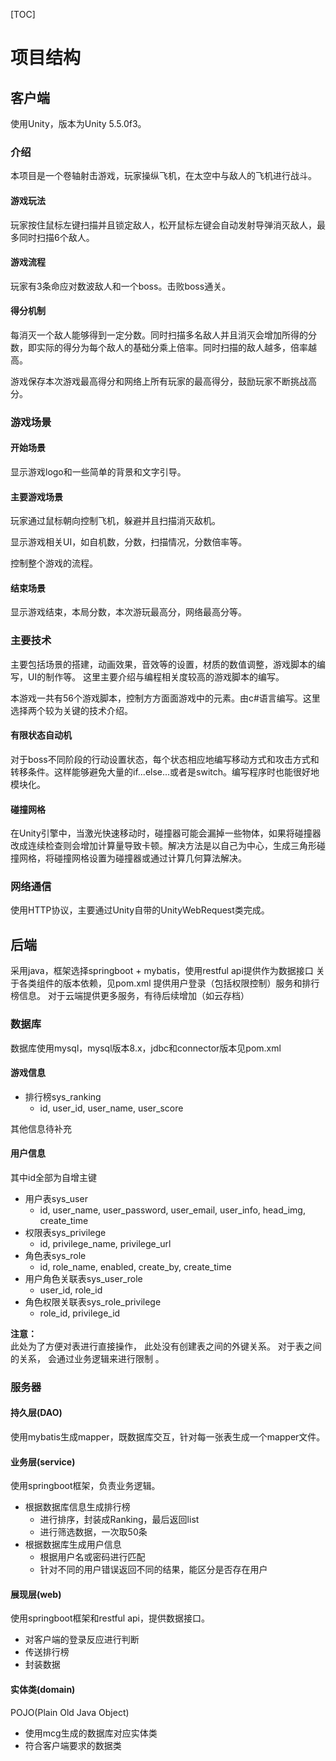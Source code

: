 [TOC]

# 项目结构



## 客户端

使用Unity，版本为Unity 5.5.0f3。  

### 介绍

本项目是一个卷轴射击游戏，玩家操纵飞机，在太空中与敌人的飞机进行战斗。

#### 游戏玩法 
玩家按住鼠标左键扫描并且锁定敌人，松开鼠标左键会自动发射导弹消灭敌人，最多同时扫描6个敌人。

#### 游戏流程
玩家有3条命应对数波敌人和一个boss。击败boss通关。  

#### 得分机制  
每消灭一个敌人能够得到一定分数。同时扫描多名敌人并且消灭会增加所得的分数，即实际的得分为每个敌人的基础分乘上倍率。同时扫描的敌人越多，倍率越高。  

游戏保存本次游戏最高得分和网络上所有玩家的最高得分，鼓励玩家不断挑战高分。  

### 游戏场景

#### 开始场景
显示游戏logo和一些简单的背景和文字引导。

#### 主要游戏场景
玩家通过鼠标朝向控制飞机，躲避并且扫描消灭敌机。    

显示游戏相关UI，如自机数，分数，扫描情况，分数倍率等。  

控制整个游戏的流程。

#### 结束场景
显示游戏结束，本局分数，本次游玩最高分，网络最高分等。

### 主要技术  
主要包括场景的搭建，动画效果，音效等的设置，材质的数值调整，游戏脚本的编写，UI的制作等。
这里主要介绍与编程相关度较高的游戏脚本的编写。

本游戏一共有56个游戏脚本，控制方方面面游戏中的元素。由c#语言编写。这里选择两个较为关键的技术介绍。

#### 有限状态自动机
对于boss不同阶段的行动设置状态，每个状态相应地编写移动方式和攻击方式和转移条件。这样能够避免大量的if...else...或者是switch。编写程序时也能很好地模块化。

#### 碰撞网格
在Unity引擎中，当激光快速移动时，碰撞器可能会漏掉一些物体，如果将碰撞器改成连续检查则会增加计算量导致卡顿。解决方法是以自己为中心，生成三角形碰撞网格，将碰撞网格设置为碰撞器或通过计算几何算法解决。

### 网络通信
使用HTTP协议，主要通过Unity自带的UnityWebRequest类完成。



## 后端

采用java，框架选择springboot + mybatis，使用restful api提供作为数据接口
关于各类组件的版本依赖，见pom.xml
提供用户登录（包括权限控制）服务和排行榜信息。
对于云端提供更多服务，有待后续增加（如云存档）



### 数据库
数据库使用mysql，mysql版本8.x，jdbc和connector版本见pom.xml

#### 游戏信息
- 排行榜sys_ranking
  - id, user_id, user_name, user_score

其他信息待补充

#### 用户信息

其中id全部为自增主键

- 用户表sys_user
  - id, user_name, user_password, user_email, user_info, head_img, create_time
- 权限表sys_privilege
  - id, privilege_name, privilege_url
- 角色表sys_role
  - id, role_name, enabled, create_by, create_time
- 用户角色关联表sys_user_role
  - user_id, role_id
- 角色权限关联表sys_role_privilege
  - role_id, privilege_id

**注意：**	 
此处为了方便对表进行直接操作， 此处没有创建表之间的外键关系。
对于表之间的关系， 会通过业务逻辑来进行限制 。




### 服务器
#### 持久层(DAO)

使用mybatis生成mapper，既数据库交互，针对每一张表生成一个mapper文件。

#### 业务层(service)

使用springboot框架，负责业务逻辑。

- 根据数据库信息生成排行榜
  - 进行排序，封装成Ranking，最后返回list
  - 进行筛选数据，一次取50条
- 根据数据库生成用户信息
  - 根据用户名或密码进行匹配
  - 针对不同的用户错误返回不同的结果，能区分是否存在用户

#### 展现层(web)

使用springboot框架和restful api，提供数据接口。

- 对客户端的登录反应进行判断
- 传送排行榜
- 封装数据

#### 实体类(domain)

POJO(Plain Old Java Object)

- 使用mcg生成的数据库对应实体类
- 符合客户端要求的数据类













